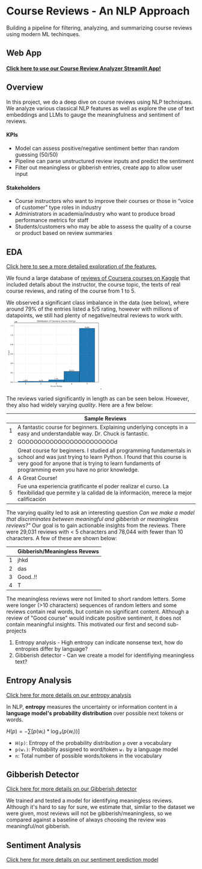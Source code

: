 # Course Reviews - An NLP Approach
Building a pipeline for filtering, analyzing, and summarizing course reviews using modern ML techinques. 
## Web App
#### [Click here to use our Course Review Analyzer Streamlit App!](https://reviews-analyzer-bain.streamlit.app/)
## Overview
In this project, we do a deep dive on course reviews using NLP techniques. We analyze various classical NLP features as well as explore the use of text embeddings and LLMs to gauge the meaningfulness and sentiment of reviews.

#### KPIs
- Model can assess positive/negative sentiment better than random guessing (50/50)
- Pipeline can parse unstructured review inputs and predict the sentiment
- Filter out meaningless or gibberish entries, create app to allow user input
#### Stakeholders
- Course instructors who want to improve their courses or those in “voice of customer” type roles in industry
- Administrators in academia/industry who want to produce broad performance metrics for staff
- Students/customers who may be able to assess the quality of a course or product based on review summaries
## EDA
[Click here to see a more detailed exploration of the features.](eda/README.md)

We found a large database of [reviews of Coursera courses on Kaggle](https://www.kaggle.com/datasets/imuhammad/course-reviews-on-coursera/data) that included details about the instructor, the course topic, the texts of real course reviews, and rating of the course from 1 to 5. 

We observed a significant class imbalance in the data (see below), where around 79% of the entries listed a 5/5 rating, however with millions of datapoints, we still had plenty of negative/neutral reviews to work with.
<img src="images/rating_hist.png" alt="drawing" width="250"/>. 

The reviews varied significantly in length as can be seen below. However, they also had widely varying *quality*. Here are a few below:

| | **Sample Reviews** | 
|-- | -- |
| 1 |A fantastic course for beginners. Explaining underlying concepts in a easy and understandable way. Dr. Chuck is fantastic. |
| 2 |GOOOOOOOOOOOOOOOOOOOOOOOd |
| 3 | Great course for beginners. I studied all programming fundamentals in school and was just trying to learn Python. I found that this course is very good for anyone that is trying to learn fundaments of programming even you have no prior knowledge. |
| 4 | A Great Course! |
| 5 | Fue una experiencia gratificante el poder realizar el curso. La flexibilidad que permite y la calidad de la información, merece la mejor calificación  | 

The varying quality led to ask an interesting question *Can we make a model that discriminates between meaningful and gibberish or meaningless reviews?"* Our goal is to gain actionable insights from the reviews. There were 29,031 reviews with < 5 characters and 78,044 with fewer than 10 characters. A few of these are shown below:

| | **Gibberish/Meaningless Revews** |
| -- | -- |
| 1 | jhkd |
| 2 | das | 
| 3 | Good..!! |
| 4 | T | 

The meaningless reviews were not limited to short random letters. Some were longer (>10 characters) sequences of random letters and some reviews contain real words, but contain no significant content. Although a review of "Good course" would indicate positive sentiment, it does not contain meaningful insights. This motivated our first and second sub-projects

1. Entropy analysis - High entropy can indicate nonsense text, how do entropies differ by language? 
2. Gibberish detector - Can we create a model for identifiying meaningless text?

## Entropy Analysis
[Click here for more details on our entropy analysis](modeling/README.md)

In NLP, **entropy** measures the uncertainty or information content in a **language model's probability distribution** over possible next tokens or words.

$H(p) = -\sum\left[p(wᵢ) * \log₂ \left( p(wᵢ)\right)\right]$
- `H(p)`: Entropy of the probability distribution `p` over a vocabulary  
- `p(wᵢ)`: Probability assigned to word/token `wᵢ` by a language model  
- `n`: Total number of possible words/tokens in the vocabulary

## Gibberish Detector
[Click here for more details on our Gibberish detector](modeling/README.md)

We trained and tested a model for identifying meaningless reviews. Although it's hard to say for sure, we estimate that, similar to the dataset we were given, most reviews will not be gibberish/meaningless, so we compared against a baseline of always choosing the review was meaningful/not gibberish.

## Sentiment Analysis
[Click here for more details on our sentiment prediction model](modeling/README.md)


